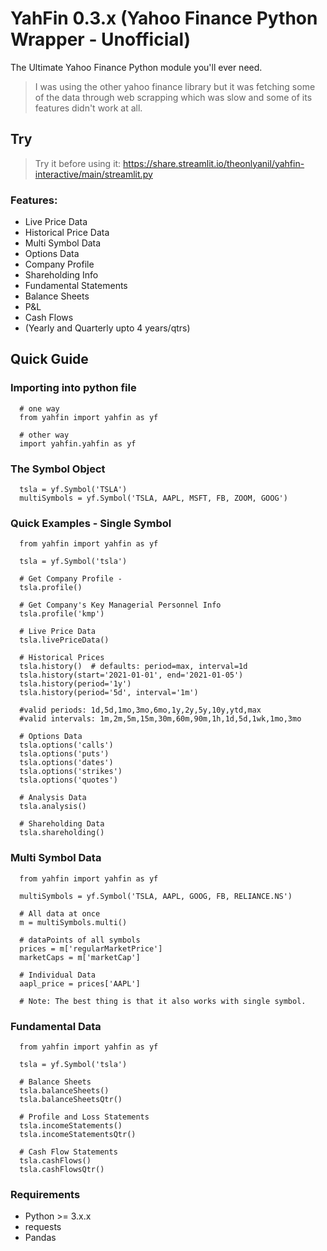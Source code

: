 # YahFin 0.3.x (Yahoo Finance Python Wrapper - Unofficial)

The Ultimate Yahoo Finance Python module you'll ever need.
> I was using the other yahoo finance library but it was fetching some of the data through web scrapping which was slow and some of its features didn't work at all.

## Try
> Try it before using it: https://share.streamlit.io/theonlyanil/yahfin-interactive/main/streamlit.py

### Features:
- Live Price Data
- Historical Price Data
- Multi Symbol Data
- Options Data
- Company Profile
- Shareholding Info
- Fundamental Statements
 - Balance Sheets
 - P&L
 - Cash Flows
 - (Yearly and Quarterly upto 4 years/qtrs)

## Quick Guide

### Importing into python file
```
  # one way
  from yahfin import yahfin as yf

  # other way
  import yahfin.yahfin as yf
```

### The Symbol Object
```
  tsla = yf.Symbol('TSLA')
  multiSymbols = yf.Symbol('TSLA, AAPL, MSFT, FB, ZOOM, GOOG')
```

### Quick Examples - Single Symbol
```
  from yahfin import yahfin as yf

  tsla = yf.Symbol('tsla')

  # Get Company Profile -
  tsla.profile()

  # Get Company's Key Managerial Personnel Info
  tsla.profile('kmp')

  # Live Price Data
  tsla.livePriceData()

  # Historical Prices
  tsla.history()  # defaults: period=max, interval=1d
  tsla.history(start='2021-01-01', end='2021-01-05')
  tsla.history(period='1y')
  tsla.history(period='5d', interval='1m')

  #valid periods: 1d,5d,1mo,3mo,6mo,1y,2y,5y,10y,ytd,max
  #valid intervals: 1m,2m,5m,15m,30m,60m,90m,1h,1d,5d,1wk,1mo,3mo

  # Options Data
  tsla.options('calls')
  tsla.options('puts')
  tsla.options('dates')
  tsla.options('strikes')
  tsla.options('quotes')

  # Analysis Data
  tsla.analysis()

  # Shareholding Data
  tsla.shareholding()

```

### Multi Symbol Data
```
  from yahfin import yahfin as yf

  multiSymbols = yf.Symbol('TSLA, AAPL, GOOG, FB, RELIANCE.NS')

  # All data at once
  m = multiSymbols.multi()

  # dataPoints of all symbols
  prices = m['regularMarketPrice']
  marketCaps = m['marketCap']

  # Individual Data
  aapl_price = prices['AAPL']

  # Note: The best thing is that it also works with single symbol.

```

### Fundamental Data
```
  from yahfin import yahfin as yf

  tsla = yf.Symbol('tsla')

  # Balance Sheets
  tsla.balanceSheets()
  tsla.balanceSheetsQtr()

  # Profile and Loss Statements
  tsla.incomeStatements()
  tsla.incomeStatementsQtr()

  # Cash Flow Statements
  tsla.cashFlows()
  tsla.cashFlowsQtr()
```

### Requirements
 - Python >= 3.x.x
 - requests
 - Pandas
